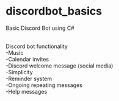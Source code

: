 # discordbot_basics
Basic Discord Bot using C#<br/><br/>

Discord bot functionality<br/>
-Music <br/>
-Calendar invites<br/>
-Discord welcome message (social media)<br/>
-Simplicity<br/>
-Reminder system<br/>
-Ongoing repeating messages<br/>
-Help messages<br/>
